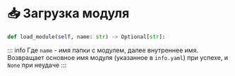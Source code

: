 # 📥 Загрузка модуля

```python
def load_module(self, name: str) -> Optional[str]:
```

::: info
Где `name` - имя папки с модулем, далее внутреннее имя. Возвращает основное имя модуля (указанное в `info.yaml`) при успехе, и `None` при неудаче
:::
